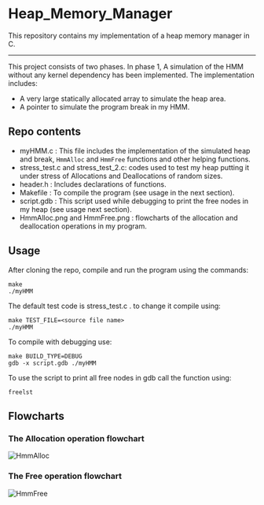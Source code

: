 # Heap_Memory_Manager
This repository contains my implementation of a heap memory manager in C.
__________________________________________________________________________________________________________
This project consists of two phases. In phase 1, A simulation of the HMM without any kernel dependency has been implemented. The implementation includes:
- A very large statically allocated array to simulate the heap area.
- A pointer to simulate the program break in my HMM.

## Repo contents

- myHMM.c : This file includes the implementation of the simulated heap and break, `HmmAlloc` and `HmmFree` functions and other helping functions.
- stress_test.c and stress_test_2.c: codes used to test my heap putting it under stress of Allocations and Deallocations of random sizes.
- header.h : Includes declarations of functions.
- Makefile : To compile the program (see usage in the next section).
- script.gdb : This script used while debugging to print the free nodes in my heap (see usage next section).
- HmmAlloc.png and HmmFree.png : flowcharts of the allocation and deallocation operations in my program.

## Usage
After cloning the repo, compile and run the program using the commands:
````
make     
./myHMM
````
The default test code is stress_test.c . to change it compile using:
````
make TEST_FILE=<source file name>
./myHMM
````
To compile with debugging use:
```
make BUILD_TYPE=DEBUG
gdb -x script.gdb ./myHMM
```
To use the script to print all free nodes in gdb call the function using:
```
freelst
```
## Flowcharts

### The Allocation operation flowchart
![HmmAlloc](https://github.com/user-attachments/assets/79147200-0e31-4044-9fd2-ae3a9380092a)

### The Free operation flowchart
![HmmFree](https://github.com/user-attachments/assets/8b1159b6-5113-4982-bbec-0ec9d6c1e8bc)

